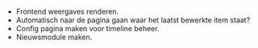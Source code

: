 * Frontend weergaves renderen.
* Automatisch naar de pagina gaan waar het laatst bewerkte item staat?
* Config pagina maken voor timeline beheer.
* Nieuwsmodule maken.
